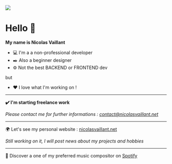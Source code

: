 ![](https://nicolasvaillant.net/in/ressources/img/thumbnail.png)

# Hello 👋

**My name is Nicolas Vaillant**
- 💻 I'm a a non-professional developer
- ✒️ Also a beginner designer
- ⚙️ Not the best BACKEND or FRONTEND dev 

but

- ❤️ I love what I'm working on !

---

**✔️ I'm starting freelance work**

*Please contact me for further informations : contact@nicolasvaillant.net*

---

🌍 Let's see my personal website : [nicolasvaillant.net](https://www.nicolasvaillant.net)

*Still working on it, I will post news about my projects and hobbies*

---

🎵 Discover a one of my preferred music compositor on [Spotify](https://open.spotify.com/playlist/37i9dQZF1DZ06evO2FusBW)


<!--
**NicolasVaillant/NicolasVaillant** is a ✨ _special_ ✨ repository because its `README.md` (this file) appears on your GitHub profile.

Here are some ideas to get you started:

- 🔭 I’m currently working on ...
- 🌱 I’m currently learning ...
- 👯 I’m looking to collaborate on ...
- 🤔 I’m looking for help with ...
- 💬 Ask me about ...
- 📫 How to reach me: ...
- 😄 Pronouns: ...
- ⚡ Fun fact: ...
-->
